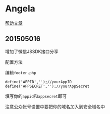 # Angela

[帮助文章](http://fatesinger.com/74850)

## 201505016

增加了微信JSSDK接口分享

配置方法

编辑`footer.php`

	define('APPID','');//yourAppID
	define('APPSECRET','');//yourAppSecret

填写你的`appid`和`appsecret`即可

注意公众帐号设置中要把你的域名加入到安全域名中	